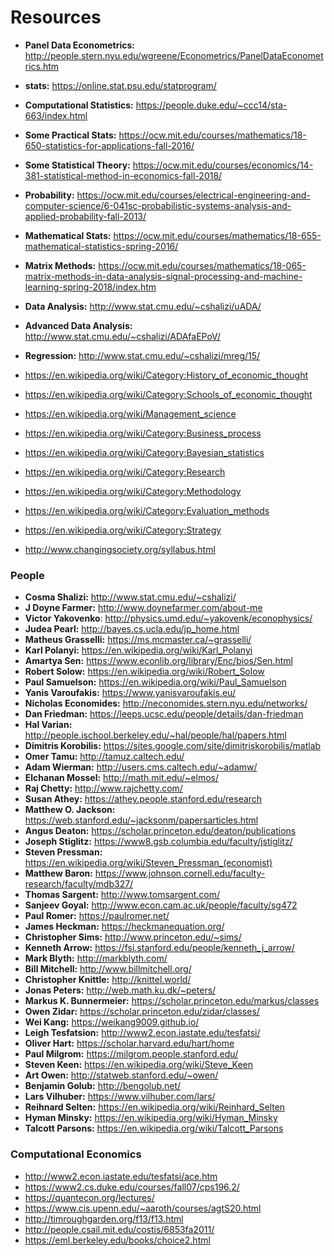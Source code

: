 # Resources
- **Panel Data Econometrics:** http://people.stern.nyu.edu/wgreene/Econometrics/PanelDataEconometrics.htm
- **stats:** https://online.stat.psu.edu/statprogram/
- **Computational Statistics:** https://people.duke.edu/~ccc14/sta-663/index.html
- **Some Practical Stats:** https://ocw.mit.edu/courses/mathematics/18-650-statistics-for-applications-fall-2016/
- **Some Statistical Theory:** https://ocw.mit.edu/courses/economics/14-381-statistical-method-in-economics-fall-2018/
- **Probability:** https://ocw.mit.edu/courses/electrical-engineering-and-computer-science/6-041sc-probabilistic-systems-analysis-and-applied-probability-fall-2013/
- **Mathematical Stats:** https://ocw.mit.edu/courses/mathematics/18-655-mathematical-statistics-spring-2016/
- **Matrix Methods:** https://ocw.mit.edu/courses/mathematics/18-065-matrix-methods-in-data-analysis-signal-processing-and-machine-learning-spring-2018/index.htm
- **Data Analysis:** http://www.stat.cmu.edu/~cshalizi/uADA/
- **Advanced Data Analysis:** http://www.stat.cmu.edu/~cshalizi/ADAfaEPoV/
- **Regression:** http://www.stat.cmu.edu/~cshalizi/mreg/15/

- https://en.wikipedia.org/wiki/Category:History_of_economic_thought
- https://en.wikipedia.org/wiki/Category:Schools_of_economic_thought
- https://en.wikipedia.org/wiki/Management_science
- https://en.wikipedia.org/wiki/Category:Business_process
- https://en.wikipedia.org/wiki/Category:Bayesian_statistics
- https://en.wikipedia.org/wiki/Category:Research
- https://en.wikipedia.org/wiki/Category:Methodology
- https://en.wikipedia.org/wiki/Category:Evaluation_methods
- https://en.wikipedia.org/wiki/Category:Strategy


- http://www.changingsociety.org/syllabus.html

### People
- **Cosma Shalizi:** 	  http://www.stat.cmu.edu/~cshalizi/
- **J Doyne Farmer:** http://www.doynefarmer.com/about-me
- **Victor Yakovenko**: http://physics.umd.edu/~yakovenk/econophysics/
- **Judea Pearl:** http://bayes.cs.ucla.edu/jp_home.html
- **Matheus Grasselli:** https://ms.mcmaster.ca/~grasselli/
- **Karl Polanyi:** https://en.wikipedia.org/wiki/Karl_Polanyi
- **Amartya Sen:** https://www.econlib.org/library/Enc/bios/Sen.html
- **Robert Solow:** https://en.wikipedia.org/wiki/Robert_Solow
- **Paul Samuelson:** https://en.wikipedia.org/wiki/Paul_Samuelson
- **Yanis Varoufakis:** https://www.yanisvaroufakis.eu/
- **Nicholas Economides:** http://neconomides.stern.nyu.edu/networks/
- **Dan Friedman:** https://leeps.ucsc.edu/people/details/dan-friedman
- **Hal Varian:** http://people.ischool.berkeley.edu/~hal/people/hal/papers.html
- **Dimitris Korobilis:** https://sites.google.com/site/dimitriskorobilis/matlab
- **Omer Tamu:** http://tamuz.caltech.edu/
- **Adam Wierman:** http://users.cms.caltech.edu/~adamw/
- **Elchanan Mossel:** http://math.mit.edu/~elmos/
- **Raj Chetty:** http://www.rajchetty.com/
- **Susan Athey:** https://athey.people.stanford.edu/research
- **Matthew O. Jackson:** https://web.stanford.edu/~jacksonm/papersarticles.html
- **Angus Deaton:** https://scholar.princeton.edu/deaton/publications
- **Joseph Stiglitz:** https://www8.gsb.columbia.edu/faculty/jstiglitz/
- **Steven Pressman:** https://en.wikipedia.org/wiki/Steven_Pressman_(economist)
- **Matthew Baron:** https://www.johnson.cornell.edu/faculty-research/faculty/mdb327/
- **Thomas Sargent:** http://www.tomsargent.com/
- **Sanjeev Goyal:** http://www.econ.cam.ac.uk/people/faculty/sg472
- **Paul Romer:** https://paulromer.net/
- **James Heckman:** https://heckmanequation.org/
- **Christopher Sims:** http://www.princeton.edu/~sims/
- **Kenneth Arrow:** https://fsi.stanford.edu/people/kenneth_j_arrow/
- **Mark Blyth:** http://markblyth.com/
- **Bill Mitchell:** http://www.billmitchell.org/
- **Christopher Knittle:** http://knittel.world/
- **Jonas Peters:** http://web.math.ku.dk/~peters/
- **Markus K. Bunnermeier:** https://scholar.princeton.edu/markus/classes
- **Owen Zidar:** https://scholar.princeton.edu/zidar/classes/
- **Wei Kang:** https://weikang9009.github.io/
- **Leigh Tesfatsion:** http://www2.econ.iastate.edu/tesfatsi/
- **Oliver Hart:** https://scholar.harvard.edu/hart/home
- **Paul Milgrom:** https://milgrom.people.stanford.edu/
- **Steven Keen:** https://en.wikipedia.org/wiki/Steve_Keen
- **Art Owen:** http://statweb.stanford.edu/~owen/
- **Benjamin Golub:** http://bengolub.net/
- **Lars Vilhuber:** https://www.vilhuber.com/lars/
- **Reihnard Selten:** https://en.wikipedia.org/wiki/Reinhard_Selten
- **Hyman Minsky:** https://en.wikipedia.org/wiki/Hyman_Minsky
- **Talcott Parsons:** https://en.wikipedia.org/wiki/Talcott_Parsons

### Computational Economics
- http://www2.econ.iastate.edu/tesfatsi/ace.htm
- https://www2.cs.duke.edu/courses/fall07/cps196.2/
- https://quantecon.org/lectures/
- https://www.cis.upenn.edu/~aaroth/courses/agtS20.html
- http://timroughgarden.org/f13/f13.html
- http://people.csail.mit.edu/costis/6853fa2011/
- https://eml.berkeley.edu/books/choice2.html